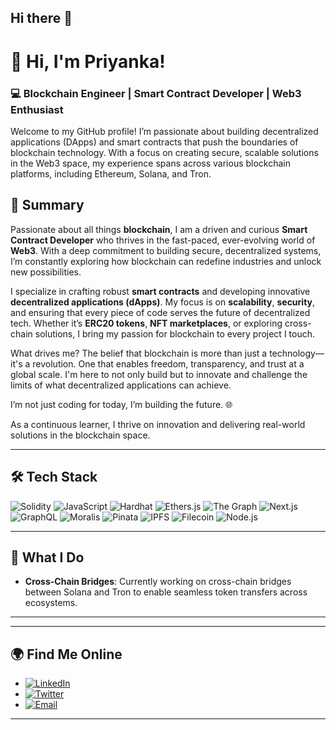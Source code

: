 ## Hi there 👋

# 👋 Hi, I'm Priyanka! 

### 💻 **Blockchain Engineer | Smart Contract Developer | Web3 Enthusiast**

Welcome to my GitHub profile! I’m passionate about building decentralized applications (DApps) and smart contracts that push the boundaries of blockchain technology. With a focus on creating secure, scalable solutions in the Web3 space, my experience spans across various blockchain platforms, including Ethereum, Solana, and Tron.

## 🌟 **Summary**
Passionate about all things **blockchain**, I am a driven and curious **Smart Contract Developer** who thrives in the fast-paced, ever-evolving world of **Web3**. With a deep commitment to building secure, decentralized systems, I’m constantly exploring how blockchain can redefine industries and unlock new possibilities.

I specialize in crafting robust **smart contracts** and developing innovative **decentralized applications (dApps)**. My focus is on **scalability**, **security**, and ensuring that every piece of code serves the future of decentralized tech. Whether it’s **ERC20 tokens**, **NFT marketplaces**, or exploring cross-chain solutions, I bring my passion for blockchain to every project I touch.

What drives me? The belief that blockchain is more than just a technology—it's a revolution. One that enables freedom, transparency, and trust at a global scale. I'm here to not only build but to innovate and challenge the limits of what decentralized applications can achieve.

I’m not just coding for today, I’m building the future. 🌐

As a continuous learner, I thrive on innovation and delivering real-world solutions in the blockchain space.

---

## 🛠️ **Tech Stack**
![Solidity](https://img.shields.io/badge/Solidity-%23363636.svg?style=for-the-badge&logo=solidity&logoColor=white)
![JavaScript](https://img.shields.io/badge/JavaScript-%23323330.svg?style=for-the-badge&logo=javascript&logoColor=%23F7DF1E)
![Hardhat](https://img.shields.io/badge/Hardhat-FFBD00?logo=hardhat&logoColor=black&style=for-the-badge)
![Ethers.js](https://img.shields.io/badge/Ethers.js-lightgrey?style=for-the-badge)
![The Graph](https://img.shields.io/badge/The%20Graph-%236B33FF.svg?style=for-the-badge&logo=the-graph&logoColor=white)
![Next.js](https://img.shields.io/badge/Next.js-%23000000.svg?style=for-the-badge&logo=nextdotjs&logoColor=white)
![GraphQL](https://img.shields.io/badge/GraphQL-E10098?style=for-the-badge&logo=graphql&logoColor=white)
![Moralis](https://img.shields.io/badge/Moralis-%2300A6FB.svg?style=for-the-badge&logo=moralis&logoColor=white)
![Pinata](https://img.shields.io/badge/Pinata-%23FFCC00.svg?style=for-the-badge&logo=pinata&logoColor=black)
![IPFS](https://img.shields.io/badge/IPFS-%2303A9F4.svg?style=for-the-badge&logo=ipfs&logoColor=white)
![Filecoin](https://img.shields.io/badge/Filecoin-%23FFD700.svg?style=for-the-badge&logo=filecoin&logoColor=blue)
![Node.js](https://img.shields.io/badge/Node.js-%23339933.svg?style=for-the-badge&logo=nodedotjs&logoColor=white)


---

## 🚀 **What I Do**
- **Cross-Chain Bridges**: Currently working on cross-chain bridges between Solana and Tron to enable seamless token transfers across ecosystems.


---

---

## 🌍 **Find Me Online**
- [![LinkedIn](https://img.shields.io/badge/LinkedIn-%230077B5.svg?style=for-the-badge&logo=linkedin&logoColor=white)](https://www.linkedin.com/in/priyanka-kushwaha26/)
- [![Twitter](https://img.shields.io/badge/Twitter-%231DA1F2.svg?style=for-the-badge&logo=twitter&logoColor=white)](https://x.com/PihuKsh)
- [![Email](https://img.shields.io/badge/Email-D14836?style=for-the-badge&logo=gmail&logoColor=white)](pihukushwaha264@gmail.com)


---


<!--
**Pihu26/Pihu26** is a ✨ _special_ ✨ repository because its `README.md` (this file) appears on your GitHub profile.

Here are some ideas to get you started:

- 🔭 I’m currently working on ...
- 🌱 I’m currently learning ...
- 👯 I’m looking to collaborate on ...
- 🤔 I’m looking for help with ...
- 💬 Ask me about ...
- 📫 How to reach me: ...
- 😄 Pronouns: ...
- ⚡ Fun fact: ...
-->
